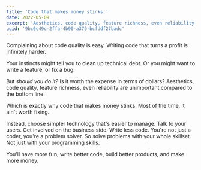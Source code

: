 ```yaml
---
title: 'Code that makes money stinks.'
date: 2022-05-09
excerpt: 'Aesthetics, code quality, feature richness, even reliability are unimportant compared to the bottom line.'
uuid: '9bc0c49c-2ffa-4b90-a379-bcfddf27badc'
---
```


Complaining about code quality is easy. Writing code that turns a profit is infinitely harder.

Your instincts might tell you to clean up technical debt. Or you might want to write a feature, or fix a bug.

But _should you do it?_ Is it worth the expense in terms of dollars? Aesthetics, code quality, feature richness, even reliability are unimportant compared to the bottom line.

Which is exactly why code that makes money stinks. Most of the time, it ain't worth fixing.

Instead, choose simpler technology that's easier to manage. Talk to your users. Get involved on the business side. Write less code. You're not just a coder, you're a problem solver. So solve problems with your whole skillset. Not just with your programming skills.

You'll have more fun, write better code, build better products, and make more money.
